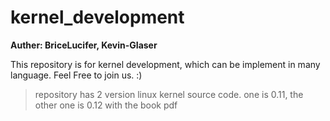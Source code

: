 # kernel_development
**Auther: BriceLucifer, Kevin-GIaser**

This repository is for kernel development, which can be implement in many language.
Feel Free to join us. :)

> repository has 2 version linux kernel source code. one is 0.11, the other one is 0.12
> with the book pdf
